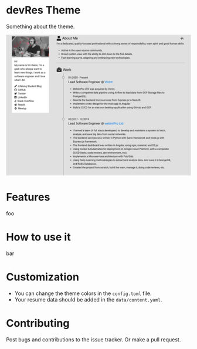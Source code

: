 # devRes Theme

Something about the theme.

![Screenshot](images/screenshot.webp)

# Features

  foo

# How to use it

  bar

# Customization

  - You can change the theme colors in the `config.toml` file.
  - Your resume data should be added in the `data/content.yaml`.

# Contributing

Post bugs and contributions to the issue tracker. Or make a pull request.
